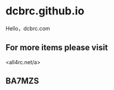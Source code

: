 # dcbrc.github.io
Hello，dcbrc.com

## For more items please visit 
<a id="all4rc.net"><all4rc.net/a> 

## BA7MZS
